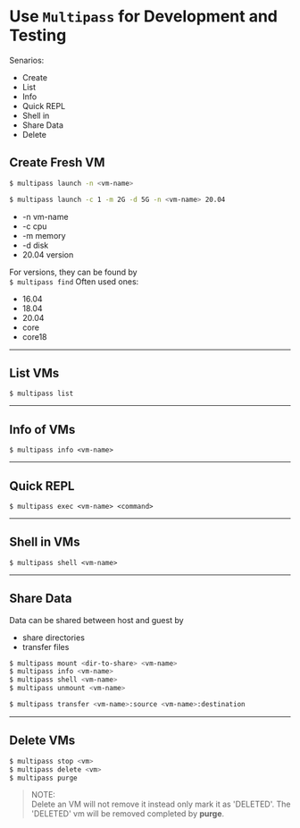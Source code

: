 # Use `Multipass` for Development and Testing
Senarios:
* Create
* List
* Info
* Quick REPL
* Shell in
* Share Data
* Delete

## Create Fresh VM
```bash
$ multipass launch -n <vm-name>

$ multipass launch -c 1 -m 2G -d 5G -n <vm-name> 20.04

```
* -n vm-name
* -c cpu
* -m memory
* -d disk
* 20.04 version

For versions, they can be found by  
`$ multipass find`
Often used ones:
* 16.04
* 18.04
* 20.04
* core
* core18

---
## List VMs
`$ multipass list`  

---
## Info of VMs
`$ multipass info <vm-name>`  

---
## Quick REPL
`$ multipass exec <vm-name> <command>`

---

## Shell in VMs
`$ multipass shell <vm-name>`

---
## Share Data
Data can be shared between host and guest by
* share directories
* transfer files

```bash
$ multipass mount <dir-to-share> <vm-name>
$ multipass info <vm-name>
$ multipass shell <vm-name>
$ multipass unmount <vm-name>

$ multipass transfer <vm-name>:source <vm-name>:destination
```

---
## Delete VMs
```bash
$ multipass stop <vm>
$ multipass delete <vm>
$ multipass purge
```
>NOTE:  
>  Delete an VM will not remove it instead only mark it as 'DELETED'.
> The 'DELETED' vm will be removed completed by **purge**.

